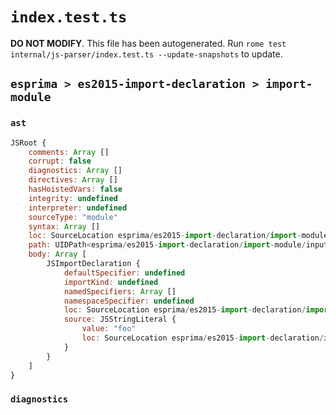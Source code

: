 # `index.test.ts`

**DO NOT MODIFY**. This file has been autogenerated. Run `rome test internal/js-parser/index.test.ts --update-snapshots` to update.

## `esprima > es2015-import-declaration > import-module`

### `ast`

```javascript
JSRoot {
	comments: Array []
	corrupt: false
	diagnostics: Array []
	directives: Array []
	hasHoistedVars: false
	integrity: undefined
	interpreter: undefined
	sourceType: "module"
	syntax: Array []
	loc: SourceLocation esprima/es2015-import-declaration/import-module/input.js 1:0-2:0
	path: UIDPath<esprima/es2015-import-declaration/import-module/input.js>
	body: Array [
		JSImportDeclaration {
			defaultSpecifier: undefined
			importKind: undefined
			namedSpecifiers: Array []
			namespaceSpecifier: undefined
			loc: SourceLocation esprima/es2015-import-declaration/import-module/input.js 1:0-1:13
			source: JSStringLiteral {
				value: "foo"
				loc: SourceLocation esprima/es2015-import-declaration/import-module/input.js 1:7-1:12
			}
		}
	]
}
```

### `diagnostics`

```

```
